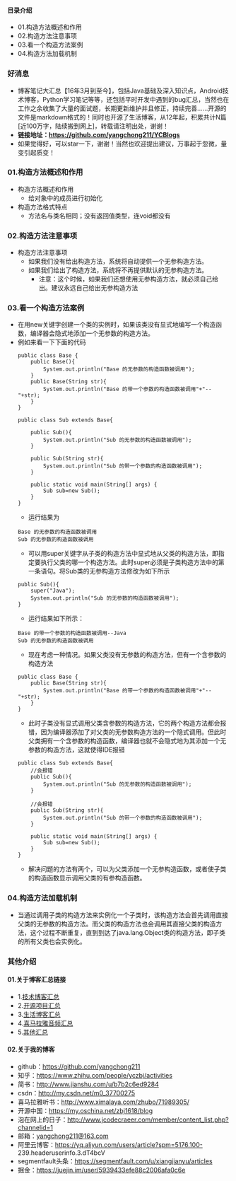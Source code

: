 #### 目录介绍
- 01.构造方法概述和作用
- 02.构造方法注意事项
- 03.看一个构造方法案例
- 04.构造方法加载机制



### 好消息
- 博客笔记大汇总【16年3月到至今】，包括Java基础及深入知识点，Android技术博客，Python学习笔记等等，还包括平时开发中遇到的bug汇总，当然也在工作之余收集了大量的面试题，长期更新维护并且修正，持续完善……开源的文件是markdown格式的！同时也开源了生活博客，从12年起，积累共计N篇[近100万字，陆续搬到网上]，转载请注明出处，谢谢！
- **链接地址：https://github.com/yangchong211/YCBlogs**
- 如果觉得好，可以star一下，谢谢！当然也欢迎提出建议，万事起于忽微，量变引起质变！




### 01.构造方法概述和作用
- 构造方法概述和作用
	* 给对象中的成员进行初始化
- 构造方法格式特点
	* 方法名与类名相同；没有返回值类型，连void都没有




### 02.构造方法注意事项
- 构造方法注意事项
	* 如果我们没有给出构造方法，系统将自动提供一个无参构造方法。
	* 如果我们给出了构造方法，系统将不再提供默认的无参构造方法。
		* 注意：这个时候，如果我们还想使用无参构造方法，就必须自己给出。建议永远自己给出无参构造方法



### 03.看一个构造方法案例
- 在用new关键字创建一个类的实例时，如果该类没有显式地编写一个构造函数，编译器会隐式地添加一个无参数的构造方法。
- 例如来看一下下面的代码
    ```
    public class Base {
    	public Base(){
    		System.out.println("Base 的无参数的构造函数被调用");
    	}
    	public Base(String str){
    		System.out.println("Base 的带一个参数的构造函数被调用"+"--"+str);
    	}
    }
    
    public class Sub extends Base{
    	
    	public Sub(){
    		System.out.println("Sub 的无参数的构造函数被调用");
    	}
    	
    	public Sub(String str){
    		System.out.println("Sub 的带一个参数的构造函数被调用");
    	}
    	
    	public static void main(String[] args) {
    		Sub sub=new Sub();
    	}
    }
    ```
    - 运行结果为
    ```
    Base 的无参数的构造函数被调用
    Sub 的无参数的构造函数被调用
    ```
    - 可以用super关键字从子类的构造方法中显式地从父类的构造方法，即指定要执行父类的哪一个构造方法。此时super必须是子类构造方法中的第一条语句。将Sub类的无参构造方法修改为如下所示
    ```
    public Sub(){
    	super("Java");
    	System.out.println("Sub 的无参数的构造函数被调用");
    }
    ```
    - 运行结果如下所示：
    ```
    Base 的带一个参数的构造函数被调用--Java
    Sub 的无参数的构造函数被调用
    ```
    - 现在考虑一种情况。如果父类没有无参数的构造方法，但有一个含参数的构造方法
    ```
    public class Base {
    	public Base(String str){
    		System.out.println("Base 的带一个参数的构造函数被调用"+"--"+str);
    	}
    }
    ```
    - 此时子类没有显式调用父类含参数的构造方法，它的两个构造方法都会报错，因为编译器添加了对父类的无参数构造方法的一个隐式调用。但此时父类拥有一个含参数的构造函数，编译器也就不会隐式地为其添加一个无参数的构造方法，这就使得IDE报错
    ```
    public class Sub extends Base{
    	//会报错
    	public Sub(){
    		System.out.println("Sub 的无参数的构造函数被调用");
    	}
    	
    	//会报错
    	public Sub(String str){
    		System.out.println("Sub 的带一个参数的构造函数被调用");
    	}
    	
    	public static void main(String[] args) {
    		Sub sub=new Sub();
    	}
    }
    ```
    - 解决问题的方法有两个，可以为父类添加一个无参构造函数，或者使子类的构造函数显示调用父类的有参构造函数。



### 04.构造方法加载机制
- 当通过调用子类的构造方法来实例化一个子类时，该构造方法会首先调用直接父类的无参数的构造方法。而父类的构造方法也会调用其直接父类的构造方法，这个过程不断重复，直到到达了java.lang.Object类的构造方法，即子类的所有父类也会实例化。




### 其他介绍
#### 01.关于博客汇总链接
- 1.[技术博客汇总](https://www.jianshu.com/p/614cb839182c)
- 2.[开源项目汇总](https://blog.csdn.net/m0_37700275/article/details/80863574)
- 3.[生活博客汇总](https://blog.csdn.net/m0_37700275/article/details/79832978)
- 4.[喜马拉雅音频汇总](https://www.jianshu.com/p/f665de16d1eb)
- 5.[其他汇总](https://www.jianshu.com/p/53017c3fc75d)



#### 02.关于我的博客
- github：https://github.com/yangchong211
- 知乎：https://www.zhihu.com/people/yczbj/activities
- 简书：http://www.jianshu.com/u/b7b2c6ed9284
- csdn：http://my.csdn.net/m0_37700275
- 喜马拉雅听书：http://www.ximalaya.com/zhubo/71989305/
- 开源中国：https://my.oschina.net/zbj1618/blog
- 泡在网上的日子：http://www.jcodecraeer.com/member/content_list.php?channelid=1
- 邮箱：yangchong211@163.com
- 阿里云博客：https://yq.aliyun.com/users/article?spm=5176.100- 239.headeruserinfo.3.dT4bcV
- segmentfault头条：https://segmentfault.com/u/xiangjianyu/articles
- 掘金：https://juejin.im/user/5939433efe88c2006afa0c6e











